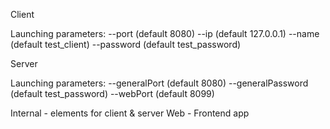 Client

Launching parameters:
--port <value> (default 8080)
--ip <value> (default 127.0.0.1)
--name <value> (default test_client)
--password <value> (default test_password)

Server

Launching parameters:
--generalPort <value> (default 8080)
--generalPassword <value> (default test_password)
--webPort <value> (default 8099)


Internal - elements for client & server
Web - Frontend app
